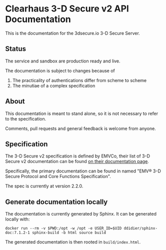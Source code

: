 # Clearhaus 3-D Secure v2 API Documentation

This is the documentation for the 3dsecure.io 3-D Secure Server.

## Status

The service and sandbox are production ready and live.

The documentation is subject to changes because of

1. The practicality of authentications differ from scheme to scheme
2. The minutiae of a complex specification

## About

This documentation is meant to stand alone, so it is not necessary to refer to the specification.

Comments, pull requests and general feedback is welcome from anyone.

## Specification

The 3-D Secure v2 specification is defined by EMVCo, their list of 3-D Secure v2
documentation can be found [on their documentation
page](https://www.emvco.com/specifications/?tax%5Bspecifications_categories%5D%5B32%5D%5B%5D=84&tax%5Bspecifications_categories%5D%5B33%5D%5B%5D=447).

Specifically, the primary documentation can be found in named "EMV® 3-D Secure
Protocol and Core Functions Specification".

The spec is currently at version 2.2.0.

## Generate documentation locally

The documentation is currently generated by Sphinx. It can be generated locally with:

    docker run --rm -v $PWD:/opt -w /opt -e USER_ID=$UID ddidier/sphinx-doc:7.1.2-1 sphinx-build -b html source build

The generated documentation is then rooted in `build/index.html`.
